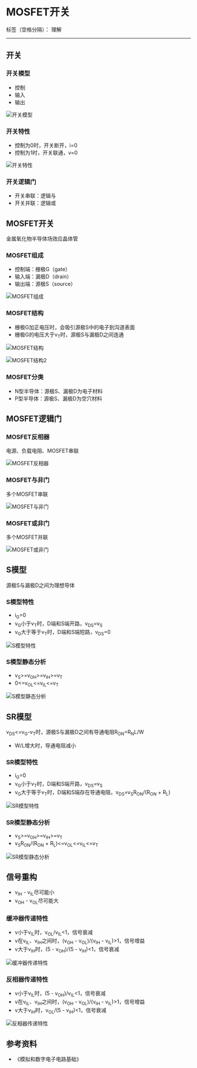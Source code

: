 # MOSFET开关

标签（空格分隔）： 理解

---

## 开关

### 开关模型

* 控制
* 输入
* 输出

![开关模型](https://raw.githubusercontent.com/wchaochao/images/master/gitbook-circuit/switch-model.png)

### 开关特性

* 控制为0时，开关断开，i=0
* 控制为1时，开关联通，v=0

![开关特性](https://raw.githubusercontent.com/wchaochao/images/master/gitbook-circuit/switch-characteristic.png)

### 开关逻辑门

* 开关串联：逻辑与
* 开关并联：逻辑或

## MOSFET开关

金属氧化物半导体场效应晶体管

### MOSFET组成

* 控制端：栅极G（gate）
* 输入端：漏极D（drain）
* 输出端：源极S（source）

![MOSFET组成](https://raw.githubusercontent.com/wchaochao/images/master/gitbook-circuit/MOSFET-composition.png)

### MOSFET结构

* 栅极G加正电压时，会吸引源极S中的电子到沟道表面
* 栅极G的电压大于v<sub>T</sub>时，源极S与漏极D之间连通

![MOSFET结构](https://raw.githubusercontent.com/wchaochao/images/master/gitbook-circuit/MOSFET-constructor.png)

![MOSFET结构2](https://raw.githubusercontent.com/wchaochao/images/master/gitbook-circuit/MOSFET-constructor-2.png)

### MOSFET分类

* N型半导体：源极S、漏极D为电子材料
* P型半导体：源极S、漏极D为空穴材料

## MOSFET逻辑门

### MOSFET反相器

电源、负载电阻、MOSFET串联

![MOSFET反相器](https://raw.githubusercontent.com/wchaochao/images/master/gitbook-circuit/MOSFET-NOT.png)

### MOSFET与非门

多个MOSFET串联

![MOSFET与非门](https://raw.githubusercontent.com/wchaochao/images/master/gitbook-circuit/MOSFET-NAND.png)

### MOSFET或非门

多个MOSFET并联

![MOSFET或非门](https://raw.githubusercontent.com/wchaochao/images/master/gitbook-circuit/MOSFET-NOR.png)

## S模型

源极S与漏极D之间为理想导体

### S模型特性

* i<sub>G</sub>=0
* v<sub>G</sub>小于v<sub>T</sub>时，D端和S端开路，v<sub>DS</sub>=v<sub>S</sub>
* v<sub>G</sub>大于等于v<sub>T</sub>时，D端和S端短路，v<sub>DS</sub>=0

![S模型特性](https://raw.githubusercontent.com/wchaochao/images/master/gitbook-circuit/S-model.png)

### S模型静态分析

* v<sub>S</sub>>=v<sub>OH</sub>>=v<sub>IH</sub>>=v<sub>T</sub>
* 0<=v<sub>OL</sub><=v<sub>IL</sub><=v<sub>T</sub>

![S模型静态分析](https://raw.githubusercontent.com/wchaochao/images/master/gitbook-circuit/S-model-analysis.png)

## SR模型

v<sub>DS</sub><=v<sub>G</sub>-v<sub>T</sub>时，源极S与漏极D之间有导通电阻R<sub>ON</sub>=R<sub>N</sub>L/W

* W/L增大时，导通电阻减小

### SR模型特性

* i<sub>G</sub>=0
* v<sub>G</sub>小于v<sub>T</sub>时，D端和S端开路，v<sub>DS</sub>=v<sub>S</sub>
* v<sub>G</sub>大于等于v<sub>T</sub>时，D端和S端存在导通电阻，v<sub>DS</sub>=v<sub>S</sub>R<sub>ON</sub>/(R<sub>ON</sub> + R<sub>L</sub>)

![SR模型特性](https://raw.githubusercontent.com/wchaochao/images/master/gitbook-circuit/SR-model.png)

### SR模型静态分析

* v<sub>S</sub>>=v<sub>OH</sub>>=v<sub>IH</sub>>=v<sub>T</sub>
* v<sub>S</sub>R<sub>ON</sub>/(R<sub>ON</sub> + R<sub>L</sub>)<=v<sub>OL</sub><=v<sub>IL</sub><=v<sub>T</sub>

![SR模型静态分析](https://raw.githubusercontent.com/wchaochao/images/master/gitbook-circuit/SR-model-analysis.png)

## 信号重构

* v<sub>IH</sub> - v<sub>IL</sub>尽可能小
* v<sub>OH</sub> - v<sub>OL</sub>尽可能大

### 缓冲器传递特性

* v小于v<sub>IL</sub>时，v<sub>OL</sub>/v<sub>IL</sub><1，信号衰减
* v在v<sub>IL</sub>、v<sub>IH</sub>之间时，(v<sub>OH</sub> - v<sub>OL</sub>)/(v<sub>IH</sub> - v<sub>IL</sub>)>1，信号增益
* v大于v<sub>IH</sub>时，(5 - v<sub>OH</sub>)/(5 - v<sub>IH</sub>)<1，信号衰减

![缓冲器传递特性](https://raw.githubusercontent.com/wchaochao/images/master/gitbook-circuit/buffer-transfer-characteristics.png)

### 反相器传递特性

* v小于v<sub>IL</sub>时，(5 - v<sub>OH</sub>)/v<sub>IL</sub><1，信号衰减
* v在v<sub>IL</sub>、v<sub>IH</sub>之间时，(v<sub>OH</sub> - v<sub>OL</sub>)/(v<sub>IH</sub> - v<sub>IL</sub>)>1，信号增益
* v大于v<sub>IH</sub>时，v<sub>OL</sub>/(5 - v<sub>IH</sub>)<1，信号衰减

![反相器传递特性](https://raw.githubusercontent.com/wchaochao/images/master/gitbook-circuit/inverter-transfer-characteristics.png)

## 参考资料

* 《模拟和数字电子电路基础》
